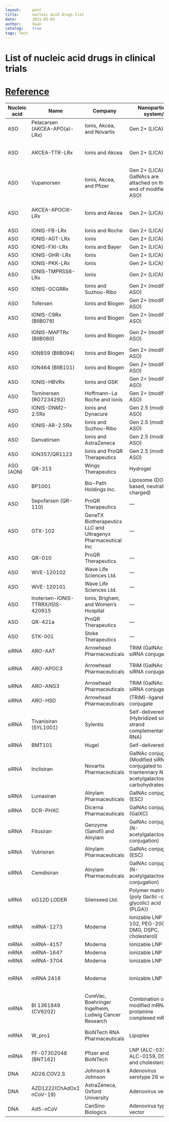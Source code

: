 ```yaml
---
layout:     post
title:      nucleic acid drugs list
date:       2021-05-03
author:     Xuan
catalog:    true
tags: Tech
---
```


# List of nucleic acid drugs in clinical trials
# [Reference](https://doi.org/DOI:10.1002/adfm.202011103)

| Nucleic acid | Name                              | Company                                                      | Nanoparticle system/                                                                             | Disease                                                         | Clinical trial       | ID number   |
| ------------ | --------------------------------- | ------------------------------------------------------------ | ------------------------------------------------------------------------------------------------ | --------------------------------------------------------------- | -------------------- | ----------- |
| ASO          | Pelacarsen (AKCEA-APO(a)-LRx)     | Ionis, Akcea, and Novartis                                   | Gen 2+ (LICA)                                                                                    | Hyperlipoproteinemia(a) and cardiovascular disease              | Phase 2/3            | NCT03070782 |
| ASO          | AKCEA-TTR-LRx                     | Ionis and Akcea                                              | Gen 2+ (LICA)                                                                                    | Hereditary transthyretin-mediated amyloid polyneuropathy (ATTR) | Phase 3              | NCT04136184 |
| ASO          | Vupanorsen                        | Ionis, Akcea, and Pfizer                                     | Gen 2+ (LICA) (3 GalNAcs are attached on the 5′ end of modified ASO)                             | Cardiovascular disease                                          | Phase 2              | NCT04459767 |
| ASO          | AKCEA-APOCIII-LRx                 | Ionis and Akcea                                              | Gen 2+ (LICA)                                                                                    | Cardiovascular disease/familial chylomicronemia syndrome        | Phase 2              | NCT03385239 |
| ASO          | IONIS-FB-LRx                      | Ionis and Roche                                              | Gen 2+ (LICA)                                                                                    | IgA nephropathy                                                 | Phase 2              | NCT04014335 |
| ASO          | IONIS-AGT-LRx                     | Ionis                                                        | Gen 2+ (LICA)                                                                                    | Hypertension                                                    | Phase 2              | NCT04083222 |
| ASO          | IONIS-FXI-LRx                     | Ionis and Bayer                                              | Gen 2+ (LICA)                                                                                    | Clotting disorders                                              | Phase 2              | NCT03582462 |
| ASO          | IONIS-GHR-LRx                     | Ionis                                                        | Gen 2+ (LICA)                                                                                    | Acromegaly                                                      | Phase 2              | NCT03548415 |
| ASO          | IONIS-PKK-LRx                     | Ionis                                                        | Gen 2+ (LICA)                                                                                    | Hereditary angiodema                                            | Phase 2              | NCT04030598 |
| ASO          | IONIS-TMPRSS6-LRx                 | Ionis                                                        | Gen 2+ (LICA)                                                                                    | β-Thalassemia                                                   | Phase 2              | NCT04059406 |
| ASO          | IONIS-GCGRRx                      | Ionis and Suzhou-Ribo                                        | Gen 2+ (modified ASO)                                                                            | Diabetes                                                        | Phase 2              | No results  |
| ASO          | Tofersen                          | Ionis and Biogen                                             | Gen 2+ (modified ASO)                                                                            | Amyotrophic lateral sclerosis (ALS)                             | Phase 3              | NCT02623699 |
| ASO          | IONIS-C9Rx (BIIB078)              | Ionis and Biogen                                             | Gen 2+ (modified ASO)                                                                            | Amyotrophic lateral sclerosis (ALS)                             | Phase 1/2            | NCT03626012 |
| ASO          | IONIS-MAPTRx (BIIB080)            | Ionis and Biogen                                             | Gen 2+ (modified ASO)                                                                            | Alzheimer’s disease and frontotemporal degeneration             | Phase 2              | NCT03186989 |
| ASO          | ION859 (BIIB094)                  | Ionis and Biogen                                             | Gen 2+ (modified ASO)                                                                            | Parkinson’s disease                                             | Phase 1/2            | NCT03976349 |
| ASO          | ION464 (BIIB101)                  | Ionis and Biogen                                             | Gen 2+ (modified ASO)                                                                            | Multiple system atrophy and Parkinson’s disease                 | Phase 1/2            | NCT04165486 |
| ASO          | IONIS-HBVRx                       | Ionis and GSK                                                | Gen 2+ (modified ASO)                                                                            | Hepatitis B                                                     | Phase 2              | NCT02981602 |
| ASO          | Tominersen (RO7234292)            | Hoffmann-La Roche and Ionis                                  | Gen 2+ (modified ASO)                                                                            | Huntington’s disease                                            | Phase 3              | NCT03761849 |
| ASO          | IONIS-DNM2-2.5Rx                  | Ionis and Dynacure                                           | Gen 2.5 (modified ASO)                                                                           | Centronuclear myopathy                                          | Phase 2              | No results  |
| ASO          | IONIS-AR-2.5Rx                    | Ionis and Suzhou-Ribo                                        | Gen 2.5 (modified ASO)                                                                           | Prostate cancer                                                 | Phase 2              | NCT02144051 |
| ASO          | Danvatirsen                       | Ionis and AstraZeneca                                        | Gen 2.5 (modified ASO)                                                                           | Cancer                                                          | Phase 2              | NCT02983578 |
| ASO          | ION357/QR1123                     | Ionis and ProQR Therapeutics                                 | Gen 2.5 (modified ASO)                                                                           | Autosomal dominant retinitis pigmentosa                         | Phase 1/2            | NCT04123626 |
| ASO (AON)    | QR-313                            | Wings Therapeutics                                           | Hydrogel                                                                                         | Epidermolysis bullosa dystrophica                               | Phase 1/2            | NCT03605069 |
| ASO          | BP1001                            | Bio-Path Holdings Inc.                                       | Liposome (DOPC-based, neutrally charged)                                                         | Acute myeloid leukemia                                          | Phase 2              | NCT02781883 |
| ASO          | Sepofarsen (QR-110)               | ProQR Therapeutics                                           | —                                                                                                | Leber’s congenital amaurosis                                    | Phase 2/3            | NCT03913143 |
| ASO          | GTX-102                           | GeneTX Biotherapeutics LLC and Ultragenyx Pharmaceutical Inc | —                                                                                                | Angelman syndrome                                               | Phase 1/2            | NCT04259281 |
| ASO          | QR-010                            | ProQR Therapeutics                                           | —                                                                                                | Cystic fibrosis                                                 | Phase 1/2            | NCT02532764 |
| ASO          | WVE-120102                        | Wave Life Sciences Ltd.                                      | —                                                                                                | Huntington’s disease                                            | Phase 1/2            | NCT03225846 |
| ASO          | WVE-120101                        | Wave Life Sciences Ltd.                                      | —                                                                                                | Huntington’s disease                                            | Phase 1/2            | NCT03225833 |
| ASO          | Inotersen-IONIS-TTRRX/ISIS-420915 | Ionis, Brigham, and Women’s Hospital                         | —                                                                                                | TTR Amyloidosis                                                 | Phase 2/3            | NCT03702829 |
| ASO          | QR-421a                           | ProQR Therapeutics                                           | —                                                                                                | Retinitis Pigmentosa, Usher syndrome type 2                     | Phase 1/2            | NCT03780257 |
| ASO          | STK-001                           | Stoke Therapeutics                                           | —                                                                                                | Dravet syndrome                                                 | Phase 1/2            | NCT04442295 |
| siRNA        | ARO-AAT                           | Arrowhead Pharmaceuticals                                    | TRiM (GalNAc-siRNA conjugates)                                                                   | Alpha 1 liver disease                                           | Phase 2/3            | NCT03945292 |
| siRNA        | ARO-APOC3                         | Arrowhead Pharmaceuticals                                    | TRiM (GalNAc-siRNA conjugates)                                                                   | Hypertrglyceridemia, Familial chylomicronemia                   | Phase 1/2            | NCT03783377 |
| siRNA        | ARO-ANG3                          | Arrowhead Pharmaceuticals                                    | TRiM (GalNAc-siRNA conjugates)                                                                   | Dyslipidemia                                                    | Phase 1/2            | NCT03747224 |
| siRNA        | ARO-HSD                           | Arrowhead Pharmaceuticals                                    | (TRiM)-ligand conjugate                                                                          | Non-alcoholic steatohepatitis (NASH)                            | Phase 1/2            | NCT04202354 |
| siRNA        | Tivanisiran (SYL1001)             | Sylentis                                                     | Self-delivered (Hybridized single strand complementary RNA)                                      | Dry eye disease                                                 | Phase 3              | NCT03108664 |
| siRNA        | BMT101                            | Hugel                                                        | Self-delivered                                                                                   | Hypertrophic scar                                               | Phase 2              | NCT04012099 |
| siRNA        | Inclisiran                        | Novartis Pharmaceuticals                                     | GalNAc conjugate (Modified siRNA conjugated to triantennary N-acetylgalactosamine carbohydrates) | Homozygous familial hypercholesterolemia                        | Phase 3              | NCT03851705 |
| siRNA        | Lumasiran                         | Alnylam Pharmaceuticals                                      | GalNAc conjugate (ESC)                                                                           | Primary hyperoxaluria type 1                                    | Phase 3 (commercial) | NCT03681184 |
| siRNA        | DCR-PHXC                          | Dicerna Pharmaceuticals                                      | GalNAc conjugate (GalXC)                                                                         | Primary hyperoxaluria type 1 and 2                              | Phase 2              | NCT03847909 |
| siRNA        | Fitusiran                         | Genzyme (Sanofi) and Alnylam                                 | GalNAc conjugate (N-acetylgalactosamine conjugation)                                             | Hemophelia A, B; rare bleeding diseases                         | Phase 3              | NCT03417245 |
| siRNA        | Vutrisiran                        | Alnylam Pharmaceuticals                                      | GalNAc conjugate (ESC)                                                                           | Transthyretin amyloidosis (ATTR)                                | Phase 3              | NCT03759379 |
| siRNA        | Cemdisiran                        | Alnylam Pharmaceuticals                                      | GalNAc conjugate (N-acetylgalactosamine conjugation)                                             | IgA nephropathy (IgAN), Berger disease, Glomerulonephritis, IgA | Phase 2              | NCT03841448 |
| siRNA        | siG12D LODER                      | Silenseed Ltd.                                               | Polymer matrix (poly (lactic-co-glycolic) acid (PLGA))                                           | Locally advanced pancreatic cancer                              | Phase 2              | NCT01676259 |
| mRNA         | mRNA-1273                         | Moderna                                                      | Ionizable LNP (SM-102, PEG-2000-DMG, DSPC, cholesterol)                                          | SARS-COV-2                                                      | Phase 3              | NCT04405076 |
| mRNA         | mRNA-4157                         | Moderna                                                      | Ionizable LNP                                                                                    | Melanoma                                                        | Phase 2              | NCT03897881 |
| mRNA         | mRNA-1647                         | Moderna                                                      | Ionizable LNP                                                                                    | Cytomegalovirus                                                 | Phase 2              | NCT04232280 |
| mRNA         | mRNA-3704                         | Moderna                                                      | Ionizable LNP                                                                                    | Methylmalonic acidemia                                          | Phase 1/2            | NCT03810690 |
| mRNA         | mRNA 2416                         | Moderna                                                      | Ionizable LNP                                                                                    | Relapsed/refractory solid tumor malignancies, lymphoma          | Phase 1/2            | NCT03323398 |
| mRNA         | BI 1361849 (CV9202)               | CureVac, Boehringer Ingelheim, Ludwig Cancer Research        | Combination of modified mRNA and protamine complexed mRNA                                        | Metastatic non-small cell lung cancer                           | Phase1/2             | NCT03164772 |
| mRNA         | W\_pro1                           | BioNTech RNA Pharmaceuticals                                 | Lipoplex                                                                                         | Metastatic castration resistant prostate cancer                 | Phase1/2             | NCT04382898 |
| mRNA         | PF-07302048 (BNT162)              | Pfizer and BioNTech                                          | LNP (ALC-0315, ALC-0159, DSPC, and cholesterol)                                                  | SARS-CoV-2                                                      | Phase 2/3            | NCT04368728 |
| DNA          | AD26.COV2.S                       | Johnson & Johnson                                            | Adenovirus serotype 26 vector                                                                    | SARS-CoV-2                                                      | Phase 3              | NCT04614948 |
| DNA          | AZD1222(ChAdOx1 nCoV-19)          | AstraZeneca, Oxford University                               | Adenovirus vector                                                                                | SARS-CoV-2                                                      | Phase 3              | NCT04516746 |
| DNA          | Ad5-nCoV                          | CanSino Biologics                                            | Adenovirus type-5 vector                                                                         | SARS-CoV-2                                                      | Phase 3              | NCT04540419 |

